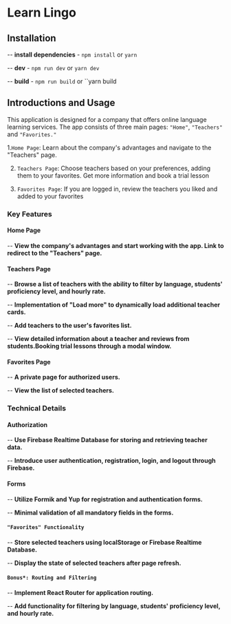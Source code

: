 # Learn Lingo

## Installation

-- **install dependencies** - `npm install` or `yarn`

-- **dev** - `npm run dev` or `yarn dev`

-- **build** - `npm run build` or ``yarn build

## Introductions and Usage

This application is designed for a company that offers online language learning services. The app consists of three main pages: `"Home"`, `"Teachers"` and `"Favorites."`

1.`Home Page`: Learn about the company's advantages and navigate to the "Teachers" page.

2. `Teachers Page`: Choose teachers based on your preferences, adding them to your favorites. Get more information and book a trial lesson

3. `Favorites Page`: If you are logged in, review the teachers you liked and added to your favorites

### Key Features

#### Home Page

-- **View the company's advantages and start working with the app. Link to redirect to the "Teachers" page.**

#### Teachers Page

-- **Browse a list of teachers with the ability to filter by language, students' proficiency level, and hourly rate.**

-- **Implementation of "Load more" to dynamically load additional teacher cards.**

-- **Add teachers to the user's favorites list.**

-- **View detailed information about a teacher and reviews from students.Booking trial lessons through a modal window.**

#### Favorites Page

-- **A private page for authorized users.**

-- **View the list of selected teachers.**

### Technical Details

#### Authorization

-- **Use Firebase Realtime Database for storing and retrieving teacher data.**

-- **Introduce user authentication, registration, login, and logout through Firebase.**

#### Forms

-- **Utilize Formik and Yup for registration and authentication forms.**

-- **Minimal validation of all mandatory fields in the forms.**

#### `"Favorites" Functionality`

-- **Store selected teachers using localStorage or Firebase Realtime Database.**

-- **Display the state of selected teachers after page refresh.**

#### `Bonus*: Routing and Filtering`

-- **Implement React Router for application routing.**

-- **Add functionality for filtering by language, students' proficiency level, and hourly rate.**
